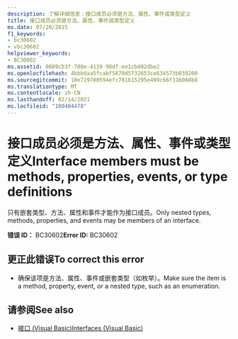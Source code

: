```yaml
---
description: 了解详细信息：接口成员必须是方法、属性、事件或类型定义
title: 接口成员必须是方法、属性、事件或类型定义
ms.date: 07/20/2015
f1_keywords:
- bc30602
- vbc30602
helpviewer_keywords:
- BC30602
ms.assetid: 0889cb3f-788e-4119-98df-ee1cb402dbe2
ms.openlocfilehash: 4bbbdaa5fcabf5670d5732653ce634573b039200
ms.sourcegitcommit: 10e719780594efc781b15295e499c66f316068b8
ms.translationtype: MT
ms.contentlocale: zh-CN
ms.lasthandoff: 02/14/2021
ms.locfileid: "100484478"
---
```

# <a name="interface-members-must-be-methods-properties-events-or-type-definitions"></a><span data-ttu-id="c0e1e-103">接口成员必须是方法、属性、事件或类型定义</span><span class="sxs-lookup"><span data-stu-id="c0e1e-103">Interface members must be methods, properties, events, or type definitions</span></span>

<span data-ttu-id="c0e1e-104">只有嵌套类型、方法、属性和事件才能作为接口成员。</span><span class="sxs-lookup"><span data-stu-id="c0e1e-104">Only nested types, methods, properties, and events may be members of an interface.</span></span>  
  
 <span data-ttu-id="c0e1e-105">**错误 ID：** BC30602</span><span class="sxs-lookup"><span data-stu-id="c0e1e-105">**Error ID:** BC30602</span></span>  
  
## <a name="to-correct-this-error"></a><span data-ttu-id="c0e1e-106">更正此错误</span><span class="sxs-lookup"><span data-stu-id="c0e1e-106">To correct this error</span></span>  
  
- <span data-ttu-id="c0e1e-107">确保该项是方法、属性、事件或嵌套类型（如枚举）。</span><span class="sxs-lookup"><span data-stu-id="c0e1e-107">Make sure the item is a method, property, event, or a nested type, such as an enumeration.</span></span>  
  
## <a name="see-also"></a><span data-ttu-id="c0e1e-108">请参阅</span><span class="sxs-lookup"><span data-stu-id="c0e1e-108">See also</span></span>

- [<span data-ttu-id="c0e1e-109">接口 (Visual Basic)</span><span class="sxs-lookup"><span data-stu-id="c0e1e-109">Interfaces (Visual Basic)</span></span>](../programming-guide/language-features/interfaces/index.md)
